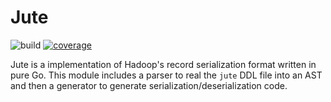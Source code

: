 # Jute


![build](https://img.shields.io/github/workflow/status/go-zookeeper/jute/Test/master)
[![coverage](https://img.shields.io/codecov/c/github/go-zookeeper/jute)](https://codecov.io/gh/go-zookeeper/jute)



Jute is a implementation of Hadoop's record serialization format written in pure Go.  This module includes a parser to real the `jute` DDL file into an AST and then a generator to generate serialization/deserialization code.